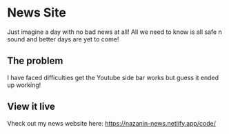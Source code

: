 # News Site

Just imagine a day with no bad news at all! All we need to know is all safe n sound and better days are yet to come!

## The problem

I have faced difficulties get the Youtube side bar works but guess it ended up working!

## View it live
Vheck out my news website here:
https://nazanin-news.netlify.app/code/